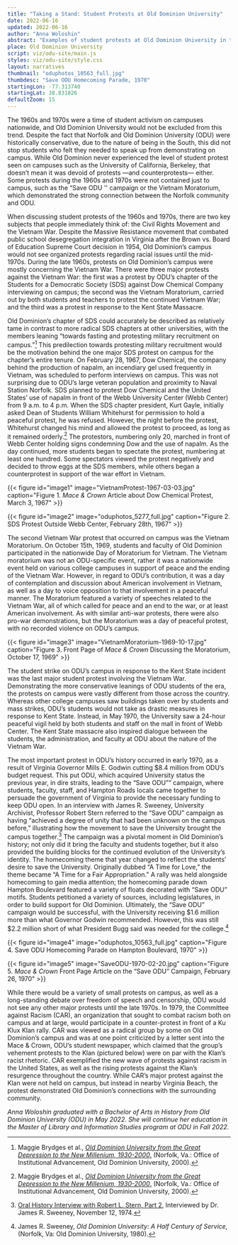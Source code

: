 ```yaml
---
title: "Taking a Stand: Student Protests at Old Dominion University"
date: 2022-06-16
updated: 2022-06-16
author: "Anna Woloshin"
abstract: "Examples of student protests at Old Dominion University in the 1960s and 1970s."
place: Old Dominion University
script: viz/odu-site/main.js
styles: viz/odu-site/style.css
layout: narratives
thumbnail: "oduphotos_10563_full.jpg"
thumbdesc: "Save ODU Homecoming Parade, 1970"
startingLon: -77.313740
startingLat: 38.831826
defaultZoom: 15
---
```


The 1960s and 1970s were a time of student activism on campuses nationwide, and Old Dominion University would not be excluded from this trend. Despite the fact that Norfolk and Old Dominion University (ODU) were historically conservative, due to the nature of being in the South, this did not stop students who felt they needed to speak up from demonstrating on campus. While Old Dominion never experienced the level of student protest seen on campuses such as the University of California, Berkeley, that doesn’t mean it was devoid of protests —and counterprotests— either. Some protests during the 1960s and 1970s were not contained just to campus, such as the “Save ODU '' campaign or the Vietnam Moratorium, which demonstrated the strong connection between the Norfolk community and ODU. 

When discussing student protests of the 1960s and 1970s, there are two key subjects that people immediately think of: the Civil Rights Movement and the Vietnam War. Despite the Massive Resistance movement that combated public school desegregation integration in Virginia after the Brown vs. Board of Education Supreme Court decision in 1954, Old Dominion’s campus would not see organized protests regarding racial issues until the mid-1970s.  During the late 1960s, protests on Old Dominion’s campus were mostly concerning the Vietnam War. There were three major protests against the Vietnam War: the first was a protest by ODU’s chapter of the Students for a Democratic Society (SDS) against Dow Chemical Company interviewing on campus; the second was the Vietnam Moratorium, carried out by both students and teachers to protest the continued Vietnam War; and the third was a protest in response to the Kent State Massacre.  

Old Dominion’s chapter of SDS could accurately be described as relatively tame in contrast to more radical SDS chapters at other universities, with the members leaning “towards fasting and protesting military recruitment on campus.”[^1] This predilection towards protesting military recruitment would be the motivation behind the one major SDS protest on campus for the chapter’s entire tenure. On February 28, 1967, Dow Chemical, the company behind the production of napalm, an incendiary gel used frequently in Vietnam, was scheduled to perform interviews on campus. This was not surprising due to ODU’s large veteran population and proximity to Naval Station Norfolk. SDS planned to protest Dow Chemical and the United States’ use of napalm in front of the <span class="notation" data-id="1" data-zoom="18" data-lat="36.886501" data-lon="-76.305968">Webb University Center (Webb Center)</span> from 9 a.m. to 4 p.m. When the SDS chapter president, Kurt Gayle, initially asked Dean of Students William Whitehurst for permission to hold a peaceful protest, he was refused. However, the night before the protest, Whitehurst changed his mind and allowed the protest to proceed, as long as it remained orderly.[^2] The protestors, numbering only 20, marched in front of Webb Center holding signs condemning Dow and the use of napalm. As the day continued, more students began to spectate the protest, numbering at least one hundred. Some spectators viewed the protest negatively and decided to throw eggs at the SDS members, while others began a counterprotest in support of the war effort in Vietnam. 

[^1]: Maggie Brydges et al., [*Old Dominion University from the Great Depression to the New Millenium, 1930-2000*.](https://digitalcommons.odu.edu/oduhistory-bookshelf/2/) (Norfolk, Va.: Office of Institutional Advancement, Old Dominion University, 2000).

[^2]: Maggie Brydges et al., [*Old Dominion University from the Great Depression to the New Millenium, 1930-2000*.](https://digitalcommons.odu.edu/oduhistory-bookshelf/2/) (Norfolk, Va.: Office of Institutional Advancement, Old Dominion University, 2000).

{{< figure id="image1" image="VietnamProtest-1967-03-03.jpg" caption="Figure 1. *Mace & Crown* Article about Dow Chemical Protest, March 3, 1967" >}}

{{< figure id="image2" image="oduphotos_5277_full.jpg" caption="Figure 2. SDS Protest Outside Webb Center, February 28th, 1967" >}}

The second Vietnam War protest that occurred on campus was the <span class="notation" data-id="1" data-zoom="18" data-lat="36.886501" data-lon="-76.305968">Vietnam Moratorium</span>. On October 15th, 1969, students and faculty of Old Dominion participated in the nationwide Day of Moratorium for Vietnam. The Vietnam moratorium was not an ODU-specific event, rather it was a nationwide event held on various college campuses in support of peace and the ending of the Vietnam War. However, in regard to ODU’s contribution, it was a day of contemplation and discussion about American involvement in Vietnam, as well as a day to voice opposition to that involvement in a peaceful manner. The Moratorium featured a variety of speeches related to the Vietnam War, all of which called for peace and an end to the war, or at least American involvement. As with similar anti-war protests, there were also pro-war demonstrations, but the Moratorium was a day of peaceful protest, with no recorded violence on ODU’s campus. 

{{< figure id="image3" image="VietnamMoratorium-1969-10-17.jpg" caption="Figure 3. Front Page of *Mace & Crown* Discussing the Moratorium, October 17, 1969" >}}

The student strike on ODU’s campus in response to the Kent State incident was the last major student protest involving the Vietnam War. Demonstrating the more conservative leanings of ODU students of the era, the protests on campus were vastly different from those across the country. Whereas other college campuses saw buildings taken over by students and mass strikes, ODU’s students would not take as drastic measures in response to Kent State. Instead, in May 1970, the University saw a 24-hour peaceful vigil held by both students and staff on the mall in front of Webb Center. The Kent State massacre also inspired dialogue between the students, the administration, and faculty at ODU about the nature of the Vietnam War. 

The most important protest in ODU’s history occurred in early 1970, as a result of Virginia Governor Mills E. Godwin cutting $8.4 million from ODU’s budget request. This put ODU, which acquired University status the previous year, in dire straits, leading to the <span class="notation" data-id="1" data-zoom="17" data-lat="36.884819" data-lon="-76.302483">“Save ODU”</span>“ campaign, where students, faculty, staff, and Hampton Roads locals came together to persuade the government of Virginia to provide the necessary funding to keep ODU open. In an interview with James R. Sweeney, University Archivist, Professor Robert Stern referred to the “Save ODU” campaign as having “achieved a degree of unity that had been unknown on the campus before,” illustrating how the movement to save the University brought the campus together.[^3] The campaign was a pivotal moment in Old Dominion’s history; not only did it bring the faculty and students together, but it also provided the building blocks for the continued evolution of the University’s identity. The homecoming theme that year changed to reflect the students’ desire to save the University. Originally dubbed  “A Time for Love,” the theme became “A Time for a Fair Appropriation.” A rally was held alongside homecoming to gain media attention; the homecoming parade down Hampton Boulevard featured a variety of floats decorated with “Save ODU” motifs. Students petitioned a variety of sources, including legislatures, in order to build support for Old Dominion. Ultimately, the “Save ODU” campaign would be successful, with the University receiving $1.6 million more than what Governor Godwin recommended. However, this was still $2.2 million short of what President Bugg said was needed for the college.[^4]

[^3]: [Oral History Interview with Robert L. Stern, Part 2,](https://dc.lib.odu.edu/digital/collection/oralhistory/id/584/rec/1) Interviewed by Dr. James R. Sweeney, November 12, 1974. 

[^4]: James R. Sweeney, *Old Dominion University: A Half Century of Service,* (Norfolk, Va: Old Dominion University, 1980).

{{< figure id="image4" image="oduphotos_10563_full.jpg" caption="Figure 4. Save ODU Homecoming Parade on Hampton Boulevard, 1970" >}}

{{< figure id="image5" image="SaveODU-1970-02-20.jpg" caption="Figure 5. *Mace & Crown* Front Page Article on the “Save ODU” Campaign, February 26, 1970" >}}

While there would be a variety of small protests on campus, as well as a long-standing debate over freedom of speech and censorship, ODU would not see any other major protests until the late 1970s. In 1979, the Committee against Racism (CAR), an organization that sought to combat racism both on campus and at large, would participate in a counter-protest in front of a Ku Klux Klan rally. CAR was viewed as a radical group by some on Old Dominion’s campus and was at one point criticized by a letter sent into the Mace & Crown, ODU’s student newspaper, which claimed that the group’s vehement protests to the Klan (pictured below) were on par with the Klan’s racist rhetoric. CAR exemplified  the new wave of protests against racism in the United States, as well as the rising protests against the Klan’s resurgence throughout the country. While CAR’s major protest against the Klan were not held on campus, but instead in nearby <span class="notation" data-id="1" data-zoom="17" data-lat="36.835667" data-lon="-75.971621">Virginia Beach,</span> the protest demonstrated Old Dominion’s connections with the surrounding community. 

*Anna Woloshin graduated with a Bachelor of Arts in History from Old Dominion University (ODU) in May 2022. She will continue her education in the Master of Library and Information Studies program at ODU in Fall 2022.*
